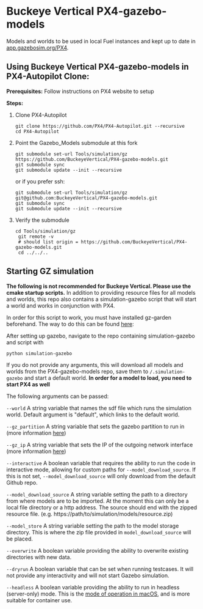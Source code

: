 # Buckeye Vertical PX4-gazebo-models
Models and worlds to be used in local Fuel instances and kept up to date in [app.gazebosim.org/PX4](https://app.gazebosim.org/PX4).

## Using Buckeye Vertical PX4-gazebo-models in PX4-Autopilot Clone:
**Prerequisites:**
Follow instructions on PX4 website to setup

**Steps:**
1. Clone PX4-Autopilot
   ```
   git clone https://github.com/PX4/PX4-Autopilot.git --recursive
   cd PX4-Autopilot
   ```
2. Point the Gazebo_Models submodule at this fork
   ```
   git submodule set-url Tools/simulation/gz https://github.com/BuckeyeVertical/PX4-gazebo-models.git
   git submodule sync
   git submodule update --init --recursive
   ```
   or if you prefer ssh:
   ```
   git submodule set-url Tools/simulation/gz git@github.com:BuckeyeVertical/PX4-gazebo-models.git
   git submodule sync
   git submodule update --init --recursive
   ```
4. Verify the submodule
   ```
   cd Tools/simulation/gz
    git remote -v
    # should list origin = https://github.com/BuckeyeVertical/PX4-gazebo-models.git
    cd ../../..
   ```


## Starting GZ simulation
**The following is not recommended for Buckeye Vertical. Please use the cmake startup scripts.**
In addition to providing resource files for all models and worlds, this repo also contains a simulation-gazebo script that will start a world and works in conjunction with PX4.

In order for this script to work, you must have installed gz-garden beforehand. The way to do this can be found [here](https://gazebosim.org/docs/garden/install_ubuntu):

After setting up gazebo, navigate to the repo containing simulation-gazebo and script with

```shell
python simulation-gazebo
```

If you do not provide any arguments, this will download all models and worlds from the PX4-gazebo-models repo, save them to `/.simulation-gazebo` and start a default world. **In order for a model to load, you need to start PX4 as well**

The following arguments can be passed:

`--world` A string variable that names the sdf file which runs the simulation world. Default argument is "default", which links to the default world.

`--gz_partition` A string variable that sets the gazebo partition to run in (more information [here]([https://gazebosim.org/api/transport/13/envvars.html))

`--gz_ip` A string variable that sets the IP of the outgoing network interface (more information [here]([https://gazebosim.org/api/transport/13/envvars.html))

`--interactive` A boolean variable that requires the ability to run the code in interactive mode, allowing for custom paths for `--model_download_source`. If this is not set, `--model_download_source` will only download from the default Github repo.

`--model_download_source` A string variable setting the path to a directory from where models are to be imported. At the moment this can only be a local file directory or a http address. The source should end with the zipped resource file. (e.g. https://path/to/simulation/models/resource.zip)

`--model_store` A string variable setting the path to the model storage directory. This is where the zip file provided in `model_download_source` will be placed.

`--overwrite` A boolean variable providing the ability to overwrite existing directories with new data.

`--dryrun` A boolean variable that can be set when running testcases. It will not provide any interactivity and will not start Gazebo simulation.

`--headless` A boolean variable providing the ability to run in headless (server-only) mode. This is the [mode of operation in macOS](https://gazebosim.org/docs/harmonic/getstarted#macos), and is more suitable for container use.
